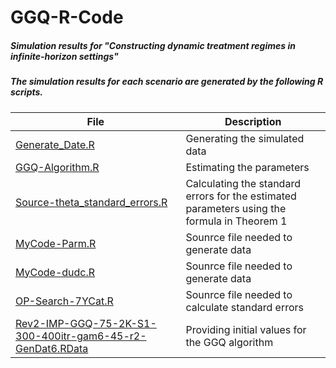 # GGQ-R-Code
##### Simulation results for "Constructing dynamic treatment regimes in infinite-horizon settings"
##### The simulation results for each scenario are generated by the following R scripts.


File | Description
---- | ----
[Generate_Date.R](Generate_Date.R) | Generating the simulated data
[GGQ-Algorithm.R](GGQ-Algorithm.R) | Estimating the parameters
[Source-theta_standard_errors.R](Source-theta_standard_errors.R) | Calculating the standard errors for the estimated parameters using the formula in Theorem 1
[MyCode-Parm.R](MyCode-Parm.R) | Sounrce file needed to generate data
[MyCode-dudc.R](MyCode-dudc.R) | Sounrce file needed to generate data
[OP-Search-7YCat.R](OP-Search-7YCat.R) | Sounrce file needed to calculate standard errors
[Rev2-IMP-GGQ-75-2K-S1-300-400itr-gam6-45-r2-GenDat6.RData](Rev2-IMP-GGQ-75-2K-S1-300-400itr-gam6-45-r2-GenDat6.RData) | Providing initial values for the GGQ algorithm

